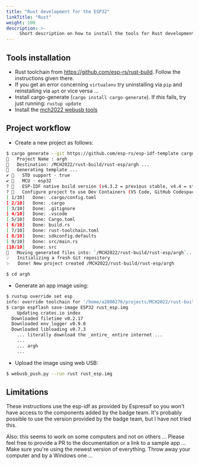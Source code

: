 ```yaml
---
title: "Rust development for the ESP32"
linkTitle: "Rust"
weight: 100
description: >-
     Short description on how to install the tools for Rust development for the ESP32 on the badge
---
```


## Tools installation

* Rust toolchain from https://github.com/esp-rs/rust-build. Follow the
  instructions given there.
* If you get an error concerning `virtualenv` try uninstalling via `pip` and
  reinstalling via `apt` or vice versa ...
* Install cargo-generate (`cargo install cargo-generate`). If *this* fails, try just running: `rustup update`
* Install the [mch2022 webusb
  tools](https://github.com/badgeteam/mch2022-tools)

## Project workflow

* Create a new project as follows:

```bash
$ cargo generate --git https://github.com/esp-rs/esp-idf-template cargo
🤷   Project Name : argh
🔧   Destination: /MCH2022/rust-build/rust-esp/argh ...
🔧   Generating template ...
✔ 🤷   STD support · true
✔ 🤷   MCU · esp32
? 🤷   ESP-IDF native build version (v4.3.2 = previous stable, v4.4 = stable, mainline = UNSTA✔ 🤷   ESP-IDF native build version (v4.3.2 = previous stable, v4.4 = stable, mainline = UNSTABLE) · v4.4
? 🤷   Configure project to use Dev Containers (VS Code, GitHub Codespaces and Gitpod)? (bewar✔ 🤷   Configure project to use Dev Containers (VS Code, GitHub Codespaces and Gitpod)? (beware: Dev Containers not available for esp-idf v4.3.2) · false
[ 1/10]   Done: .cargo/config.toml
[ 2/10]   Done: .cargo
[ 3/10]   Done: .gitignore
[ 4/10]   Done: .vscode
[ 5/10]   Done: Cargo.toml
[ 6/10]   Done: build.rs
[ 7/10]   Done: rust-toolchain.toml
[ 8/10]   Done: sdkconfig.defaults
[ 9/10]   Done: src/main.rs
[10/10]   Done: src
🔧   Moving generated files into: `/MCH2022/rust-build/rust-esp/argh`...
💡   Initializing a fresh Git repository
✨   Done! New project created /MCH2022/rust-build/rust-esp/argh

$ cd argh

```


* Generate an app image using:

```bash
$ rustup override set esp
info: override toolchain for '/home/a2800276/projects/MCH2022/rust-build/rust-esp/argh' set to 'esp'
$ cargo espflash save-image ESP32 rust_esp.img                     
    Updating crates.io index      
  Downloaded filetime v0.2.17     
  Downloaded env_logger v0.9.0
  Downloaded libloading v0.7.3
	... literally download the _entire_ entire internet ...
	...
	... argh
	...

```

* Upload the image using web USB:
```bash
$ webusb_push.py --run rust rust_esp.img
```

## Limitations

These instructions use the esp-idf as provided by Espressif so you won't have
access to the components added by the badge team. It's probably possible to use
the version provided by the badge team, but I have not tried this.

Also: this seems to work on some computers and not on others ... Please feel
free to provide a PR to the documentation or a link to a sample app ... Make
sure you're using the newest version of everything. Throw away your computer
and by a Windows one ...


